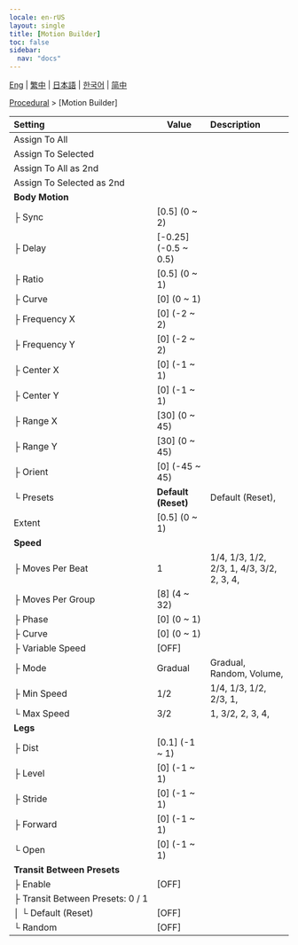 ```yaml
---
locale: en-rUS
layout: single
title: [Motion Builder]
toc: false
sidebar:
  nav: "docs"
---
```

[Eng](/dancexr/menu/2025.4/motion/motion_builder) | [繁中](/tw/dancexr/menu/2025.4/motion/motion_builder) | [日本語](/jp/dancexr/menu/2025.4/motion/motion_builder) | [한국어](/kr/dancexr/menu/2025.4/motion/motion_builder) | [简中](/zh/dancexr/menu/2025.4/motion/motion_builder)

[Procedural](../menu#Procedural) > [Motion Builder]



| Setting | Value | Description |
| :--- | --- | :--- |
|<nobr>Assign To All</nobr>|| 
|<nobr>Assign To Selected</nobr>|| 
|<nobr>Assign To All as 2nd</nobr>|| 
|<nobr>Assign To Selected as 2nd</nobr>|| 
|<nobr>**Body Motion**</nobr>| | 
|<nobr>├&nbsp;Sync</nobr>| [0.5] (0 ~ 2) | 
|<nobr>├&nbsp;Delay</nobr>| [-0.25] (-0.5 ~ 0.5) | 
|<nobr>├&nbsp;Ratio</nobr>| [0.5] (0 ~ 1) | 
|<nobr>├&nbsp;Curve</nobr>| [0] (0 ~ 1) | 
|<nobr>├&nbsp;Frequency X</nobr>| [0] (-2 ~ 2) | 
|<nobr>├&nbsp;Frequency Y</nobr>| [0] (-2 ~ 2) | 
|<nobr>├&nbsp;Center X</nobr>| [0] (-1 ~ 1) | 
|<nobr>├&nbsp;Center Y</nobr>| [0] (-1 ~ 1) | 
|<nobr>├&nbsp;Range X</nobr>| [30] (0 ~ 45) | 
|<nobr>├&nbsp;Range Y</nobr>| [30] (0 ~ 45) | 
|<nobr>├&nbsp;Orient</nobr>| [0] (-45 ~ 45) | 
|<nobr>└&nbsp;Presets</nobr>| **Default (Reset)** | Default (Reset),  |
|<nobr>Extent</nobr>| [0.5] (0 ~ 1) | 
|<nobr>**Speed**</nobr>| | 
|<nobr>├&nbsp;Moves Per Beat</nobr>| 1 | 1/4, 1/3, 1/2, 2/3, 1, 4/3, 3/2, 2, 3, 4, 
|<nobr>├&nbsp;Moves Per Group</nobr>| [8] (4 ~ 32) | 
|<nobr>├&nbsp;Phase</nobr>| [0] (0 ~ 1) | 
|<nobr>├&nbsp;Curve</nobr>| [0] (0 ~ 1) | 
|<nobr>├&nbsp;Variable Speed</nobr>| [OFF] | 
|<nobr>├&nbsp;Mode</nobr>| Gradual | Gradual, Random, Volume, 
|<nobr>├&nbsp;Min Speed</nobr>| 1/2 | 1/4, 1/3, 1/2, 2/3, 1, 
|<nobr>└&nbsp;Max Speed</nobr>| 3/2 | 1, 3/2, 2, 3, 4, 
|<nobr>**Legs**</nobr>| | 
|<nobr>├&nbsp;Dist</nobr>| [0.1] (-1 ~ 1) | 
|<nobr>├&nbsp;Level</nobr>| [0] (-1 ~ 1) | 
|<nobr>├&nbsp;Stride</nobr>| [0] (-1 ~ 1) | 
|<nobr>├&nbsp;Forward</nobr>| [0] (-1 ~ 1) | 
|<nobr>└&nbsp;Open</nobr>| [0] (-1 ~ 1) | 
|<nobr>**Transit Between Presets**</nobr>| | 
|<nobr>├&nbsp;Enable</nobr>| [OFF] | 
|<nobr>├&nbsp;Transit Between Presets: 0 / 1</nobr>|| 
|<nobr>│&nbsp;└&nbsp;Default (Reset)</nobr>| [OFF] | 
|<nobr>└&nbsp;Random</nobr>| [OFF] | 
